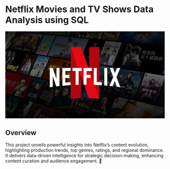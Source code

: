 # Netflix Movies and TV Shows Data Analysis using SQL

![](   https://github.com/Palak019/netflix_sql_project/blob/main/logo.jpg)

## Overview
This project unveils powerful insights into Netflix’s content evolution, highlighting production trends, top genres, ratings, and regional dominance. It delivers data-driven intelligence for strategic decision-making, enhancing content curation and audience engagement. 🚀
